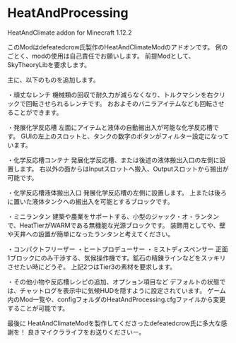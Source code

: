 # HeatAndProcessing
HeatAndClimate addon for Minecraft 1.12.2

このModはdefeatedcrow氏製作のHeatAndClimateModのアドオンです。
例のごとく、modの使用は自己責任でお願いします。
前提Modとして、SkyTheoryLibを要求します。

主に、以下のものを追加します。

・頑丈なレンチ
機械類の回収で耐久力が減らなくなり、トルクマシンを右クリックで回転させられるレンチです。
おおよそのバニラアイテムなども回転させることができます。

・発展化学反応槽
左面にアイテムと液体の自動搬出入が可能な化学反応槽です。
GUIの左上のスロットと、タンクの数字のボタンがフィルター設定になっています。

・化学反応槽コンテナ
発展化学反応槽、または後述の液体搬出入口の左側に設置します。
右以外の面からはInputスロットへ搬入、Outputスロットから搬出が可能です。

・化学反応槽液体搬出入口
発展化学反応槽の左側に設置します。
上または後ろに置いた液体タンクへの搬出入を可能とするブロックです。

・ミニランタン
建築や農業をサポートする、小型のジャック・オ・ランタンで、HeatTierがWARMである無機能な光源ブロックです。
装飾用としてや、壁や天井への設置が簡単になったランタンと考えてください。

・コンパクトフリーザー
・ヒートプロデューサー
・ミストディスペンサー
正面1ブロックにのみ干渉する、気候操作機です。鉱石の精錬ラインなどをスッキリさせたい時にどうぞ。
上記2つはTier3の素材を要求します。

・その他小物や反応槽レシピの追加、オプション項目など
デフォルトの状態では、チャットログを表示中に気候HUDを隠すように設定されています。
ゲーム内のMod一覧や、configフォルダのHeatAndProcessing.cfgファイルから変更することが可能です。

最後に
HeatAndClimateModを製作してくださったdefeatedcrow氏に多大な感謝を！
良きマイクラライフをお送りくださいー。
